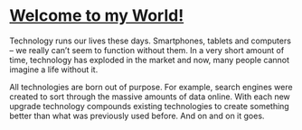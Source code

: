 # [Welcome to my World!](https://www.facebook.com/shambhujii/)

Technology runs our lives these days. Smartphones, tablets and computers – we really can’t seem to function without them. In a very short amount of time, technology has exploded in the market and now, many people cannot imagine a life without it.  

All technologies are born out of purpose. For example, search engines were created to sort through the massive amounts of data online. With each new upgrade technology compounds existing technologies to create something better than what was previously used before. And on and on it goes.
